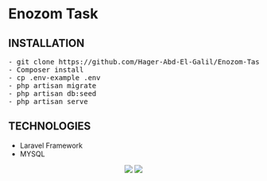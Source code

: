 # Enozom Task

## INSTALLATION
<pre>
- git clone https://github.com/Hager-Abd-El-Galil/Enozom-Task
- Composer install 
- cp .env-example .env
- php artisan migrate
- php artisan db:seed
- php artisan serve
</pre>

## TECHNOLOGIES
- Laravel Framework
- MYSQL

<div align="center">
    <img src="https://img.shields.io/badge/Laravel-FF2D20?style=for-the-badge&logo=laravel&logoColor=white"/>
    <img src="https://img.shields.io/badge/MySQL-005C84?style=for-the-badge&logo=mysql&logoColor=white"/>
</div>
  
